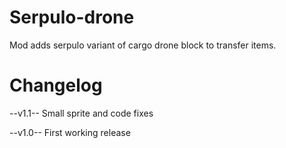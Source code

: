 # Serpulo-drone
Mod adds serpulo variant of cargo drone block to transfer items.
# Changelog
--v1.1--
Small sprite and code fixes

--v1.0--
First working release
